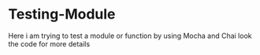 # Testing-Module

Here i am trying to test a module or function by using Mocha and Chai look the code for more details 
